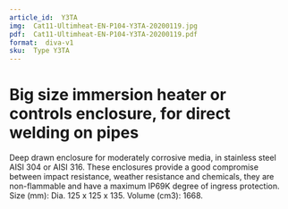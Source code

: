 ```yaml
---
article_id:  Y3TA
img:  Cat11-Ultimheat-EN-P104-Y3TA-20200119.jpg
pdf:  Cat11-Ultimheat-EN-P104-Y3TA-20200119.pdf
format:  diva-v1
sku:  Type Y3TA
---
```

# Big size immersion heater or controls enclosure, for direct welding on pipes

Deep drawn enclosure for moderately corrosive media, in stainless steel AISI 304 
or AISI 316. These enclosures provide a good compromise between impact resistance, 
weather resistance and chemicals, they are non-flammable and have a maximum IP69K 
degree of ingress protection. Size (mm): Dia. 125 x 125 x 135. Volume (cm3): 1668.  


